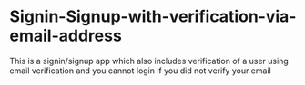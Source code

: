 # Signin-Signup-with-verification-via-email-address
This is a signin/signup app which also includes verification of a user using email verification and you cannot login if you did not verify your email
